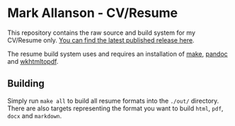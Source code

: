 Mark Allanson - CV/Resume
=========================

This repository contains the raw source and build system for my CV/Resume only. [You can find the latest published 
release here](https://cv.mark.allanson.org/).

The resume build system uses and requires an installation of [make](https://www.gnu.org/software/make/), 
[pandoc](https://pandoc.org/) and [wkhtmltopdf](https://wkhtmltopdf.org).

Building
--------
Simply run `make all` to build all resume formats into the `./out/` directory. There are also targets representing
the format you want to build `html`, `pdf`, `docx` and `markdown`.

